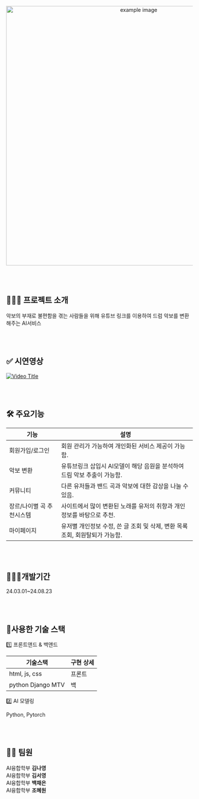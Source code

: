 <p align="center">
  <img src="https://github.com/user-attachments/assets/4cbbd415-6835-4f0a-b1dd-4e1645258891" alt="example image" width="700" />
</p>

<br>
<br>

## 🤷🏻‍♀️ 프로젝트 소개

악보의 부재로 불편함을 겪는 사람들을 위해 유튜브 링크를 이용하여 드럼 악보를 변환해주는 AI서비스

<br>
<br>

## ✅ 시연영상


[![Video Title](https://img.youtube.com/vi/h7LfdM11jUs/0.jpg)](https://youtu.be/h7LfdM11jUs)

<br>
<br>

## 🛠️ 주요기능

| 기능 | 설명 |
|---|---|
| 회원가입/로그인 | 회원 관리가 가능하여 개인화된 서비스 제공이 가능함. |
| 악보 변환 | 유튜브링크 삽입시 AI모델이 해당 음원을 분석하여 드림 악보 추출이 가능함. |
| 커뮤니티 | 다른 유저들과 밴드 곡과 악보에 대한 감상을 나눌 수 있음. |
| 장르/나이별 곡 추천시스템 | 사이트에서 많이 변환된 노래를 유저의 취향과 개인정보를 바탕으로 추천. |
| 마이페이지 | 유저별 개인정보 수정, 쓴 글 조회 및 삭제, 변환 목록 조회, 회원탈퇴가 가능함. |

<br>
<br>

## 👩🏻‍💻개발기간

24.03.01~24.08.23

<br>
<br>

## 🔨사용한 기술 스택

1️⃣ 프론트앤드 & 백앤드 

| 기술스택 | 구현 상세 |
|---|---|
| html, js, css | 프론트 |
| python Django MTV | 백 |


2️⃣ AI 모델링

Python, Pytorch

<br>
<br>

## 🙋‍♀️ 팀원

AI융합학부 **김나영**  <br>AI융합학부 **김서영**<br>AI융합학부 **백채은**<br>AI융합학부 **조혜원**


